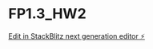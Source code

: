 # FP1.3_HW2

[Edit in StackBlitz next generation editor ⚡️](https://stackblitz.com/~/github.com/shivamlife/FP1.3_HW2)